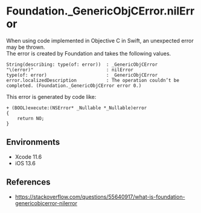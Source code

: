 Foundation._GenericObjCError.nilError
=====

When using code implemented in Objective C in Swift, an unexpected error may be thrown.<br>
The error is created by Foundation and takes the following values.

```
String(describing: type(of: error))  : _GenericObjCError
"\(error)"                           : nilError
type(of: error)                      : _GenericObjCError
error.localizedDescription           : The operation couldn’t be completed. (Foundation._GenericObjCError error 0.)
```

This error is generated by code like:

```objc
+ (BOOL)execute:(NSError* _Nullable *_Nullable)error
{
    return NO;
}
```

## Environments

- Xcode 11.6
- iOS 13.6

## References

- https://stackoverflow.com/questions/55640917/what-is-foundation-genericobjcerror-nilerror
